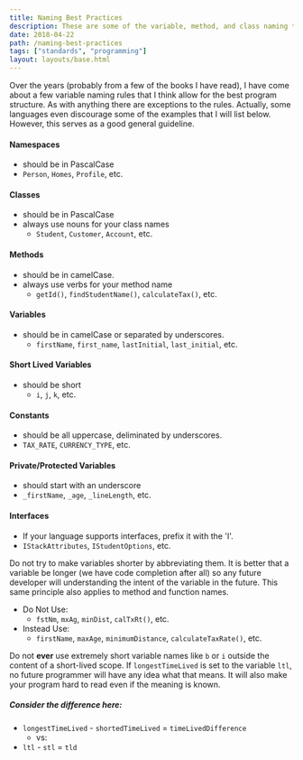 ```yaml
---
title: Naming Best Practices
description: These are some of the variable, method, and class naming tips that I have acquired over the years. I have outline them here and hope to update this with any future discoveries.
date: 2018-04-22
path: /naming-best-practices
tags: ["standards", "programming"]
layout: layouts/base.html
---
```


Over the years (probably from a few of the books I have read), I have come about a few variable naming rules that I think allow for the best program structure. As with anything there are exceptions to the rules. Actually, some languages even discourage some of the examples that I will list below. However, this serves as a good general guideline.

#### Namespaces

- should be in PascalCase
- `Person`, `Homes`, `Profile`, etc.

#### Classes

- should be in PascalCase
- always use nouns for your class names
  - `Student`, `Customer`, `Account`, etc.

#### Methods

- should be in camelCase.
- always use verbs for your method name
  - `getId()`, `findStudentName()`, `calculateTax()`, etc.

#### Variables

- should be in camelCase or separated by underscores.
  - `firstName`, `first_name`, `lastInitial`, `last_initial`, etc.

#### Short Lived Variables

- should be short
  - `i`, `j`, `k`, etc.

#### Constants

- should be all uppercase, deliminated by underscores.
- `TAX_RATE`, `CURRENCY_TYPE`, etc.

#### Private/Protected Variables

- should start with an underscore
- `_firstName`, `_age`, `_lineLength`, etc.

#### Interfaces

- If your language supports interfaces, prefix it with the 'I'.
- `IStackAttributes`, `IStudentOptions`, etc.

Do not try to make variables shorter by abbreviating them. It is better that a variable be longer (we have code completion after all) so any future developer will understanding the intent of the variable in the future. This same principle also applies to method and function names.

- Do Not Use:
  - `fstNm`, `mxAg`, `minDist`, `calTxRt()`, etc.
- Instead Use:
  - `firstName`, `maxAge`, `minimumDistance`, `calculateTaxRate()`, etc.

Do not **ever** use extremely short variable names like `b` or `i` outside the content of a short-lived scope. If `longestTimeLived` is set to the variable `ltl`, no future programmer will have any idea what that means. It will also make your program hard to read even if the meaning is known.

##### Consider the difference here:

- `longestTimeLived` - `shortedTimeLived` = `timeLivedDifference`
  - vs:
- `ltl` - `stl` = `tld`
